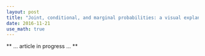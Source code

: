 ```yaml
---
layout: post
title: "Joint, conditional, and marginal probabilities: a visual explanation."
date: 2016-11-21
use_math: true
---
```




** ... article in progress ... **



